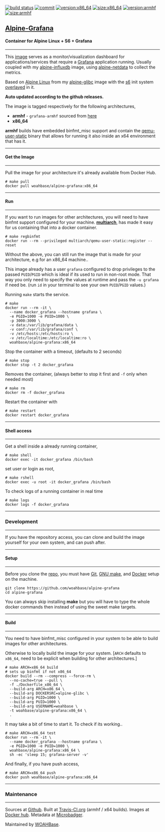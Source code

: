 [![build status][251]][232] [![commit][255]][231] [![version:x86_64][256]][235] [![size:x86_64][257]][235] [![version:armhf][258]][236] [![size:armhf][259]][236]

## [Alpine-Grafana][234]
#### Container for Alpine Linux + S6 + Grafana
---

This [image][233] serves as a monitor/visualization dashboard for
applications/services that require a [Grafana][135] application
running. Usually coupled with my [alpine-influxdb][136] image,
using [alpine-netdata][137] to collect the metrics.

Based on [Alpine Linux][131] from my [alpine-glibc][132] image
with the [s6][133] init system [overlayed][134] in it.

**Auto updated according to the github releases.**

The image is tagged respectively for the following architectures,
* **armhf**  - `grafana-armhf` sourced from [here][138]
* **x86_64**

**armhf** builds have embedded binfmt_misc support and contain the
[qemu-user-static][105] binary that allows for running it also inside
an x64 environment that has it.

---
#### Get the Image
---

Pull the image for your architecture it's already available from
Docker Hub.

```
# make pull
docker pull woahbase/alpine-grafana:x86_64
```

---
#### Run
---

If you want to run images for other architectures, you will need
to have binfmt support configured for your machine. [**multiarch**][104],
has made it easy for us containing that into a docker container.

```
# make regbinfmt
docker run --rm --privileged multiarch/qemu-user-static:register --reset
```

Without the above, you can still run the image that is made for your
architecture, e.g for an x86_64 machine..

This image already has a user `grafana` configured to drop
privileges to the passed `PUID`/`PGID` which is ideal if its used
to run in non-root mode. That way you only need to specify the
values at runtime and pass the `-u grafana` if need be. (run `id`
in your terminal to see your own `PUID`/`PGID` values.)

Running `make` starts the service.

```
# make
docker run --rm -it \
  --name docker_grafana --hostname grafana \
  -e PGID=1000 -e PUID=1000 \
  -p 3000:3000 \
  -v data:/var/lib/grafana/data \
  -v conf:/var/lib/grafana/conf \
  -v /etc/hosts:/etc/hosts:ro \
  -v /etc/localtime:/etc/localtime:ro \
  woahbase/alpine-grafana:x86_64
```

Stop the container with a timeout, (defaults to 2 seconds)

```
# make stop
docker stop -t 2 docker_grafana
```

Removes the container, (always better to stop it first and `-f`
only when needed most)

```
# make rm
docker rm -f docker_grafana
```

Restart the container with

```
# make restart
docker restart docker_grafana
```

---
#### Shell access
---

Get a shell inside a already running container,

```
# make shell
docker exec -it docker_grafana /bin/bash
```

set user or login as root,

```
# make rshell
docker exec -u root -it docker_grafana /bin/bash
```

To check logs of a running container in real time

```
# make logs
docker logs -f docker_grafana
```

---
### Development
---

If you have the repository access, you can clone and
build the image yourself for your own system, and can push after.

---
#### Setup
---

Before you clone the [repo][231], you must have [Git][101], [GNU make][102],
and [Docker][103] setup on the machine.

```
git clone https://github.com/woahbase/alpine-grafana
cd alpine-grafana
```
You can always skip installing **make** but you will have to
type the whole docker commands then instead of using the sweet
make targets.

---
#### Build
---

You need to have binfmt_misc configured in your system to be able
to build images for other architectures.

Otherwise to locally build the image for your system.
[`ARCH` defaults to `x86_64`, need to be explicit when building
for other architectures.]

```
# make ARCH=x86_64 build
# sets up binfmt if not x86_64
docker build --rm --compress --force-rm \
  --no-cache=true --pull \
  -f ./Dockerfile_x86_64 \
  --build-arg ARCH=x86_64 \
  --build-arg DOCKERSRC=alpine-glibc \
  --build-arg PGID=1000 \
  --build-arg PUID=1000 \
  --build-arg USERNAME=woahbase \
  -t woahbase/alpine-grafana:x86_64 \
  .
```

It may take a bit of time to start it. To check if its working..

```
# make ARCH=x86_64 test
docker run --rm -it \
  --name docker_grafana --hostname grafana \
  -e PGID=1000 -e PUID=1000 \
  woahbase/alpine-grafana:x86_64 \
  sh -ec 'sleep 15; grafana-server -v'
```

And finally, if you have push access,

```
# make ARCH=x86_64 push
docker push woahbase/alpine-grafana:x86_64
```

---
### Maintenance
---

Sources at [Github][106]. Built at [Travis-CI.org][107] (armhf / x64 builds). Images at [Docker hub][108]. Metadata at [Microbadger][109].

Maintained by [WOAHBase][204].

[101]: https://git-scm.com
[102]: https://www.gnu.org/software/make/
[103]: https://www.docker.com
[104]: https://hub.docker.com/r/multiarch/qemu-user-static/
[105]: https://github.com/multiarch/qemu-user-static/releases/
[106]: https://github.com/
[107]: https://travis-ci.org/
[108]: https://hub.docker.com/
[109]: https://microbadger.com/

[131]: https://alpinelinux.org/
[132]: https://hub.docker.com/r/woahbase/alpine-glibc
[133]: https://skarnet.org/software/s6/
[134]: https://github.com/just-containers/s6-overlay
[135]: https://grafana.com
[136]: https://hub.docker.com/r/woahbase/alpine-influxdb
[137]: https://hub.docker.com/r/woahbase/alpine-netdata
[138]: https://github.com/fg2it/grafana-on-raspberry/releases

[201]: https://github.com/woahbase
[202]: https://travis-ci.org/woahbase/
[203]: https://hub.docker.com/u/woahbase
[204]: https://woahbase.online/

[231]: https://github.com/woahbase/alpine-grafana
[232]: https://travis-ci.org/woahbase/alpine-grafana
[233]: https://hub.docker.com/r/woahbase/alpine-grafana
[234]: https://woahbase.online/#/images/alpine-grafana
[235]: https://microbadger.com/images/woahbase/alpine-grafana:x86_64
[236]: https://microbadger.com/images/woahbase/alpine-grafana:armhf

[251]: https://travis-ci.org/woahbase/alpine-grafana.svg?branch=master

[255]: https://images.microbadger.com/badges/commit/woahbase/alpine-grafana.svg

[256]: https://images.microbadger.com/badges/version/woahbase/alpine-grafana:x86_64.svg
[257]: https://images.microbadger.com/badges/image/woahbase/alpine-grafana:x86_64.svg

[258]: https://images.microbadger.com/badges/version/woahbase/alpine-grafana:armhf.svg
[259]: https://images.microbadger.com/badges/image/woahbase/alpine-grafana:armhf.svg
